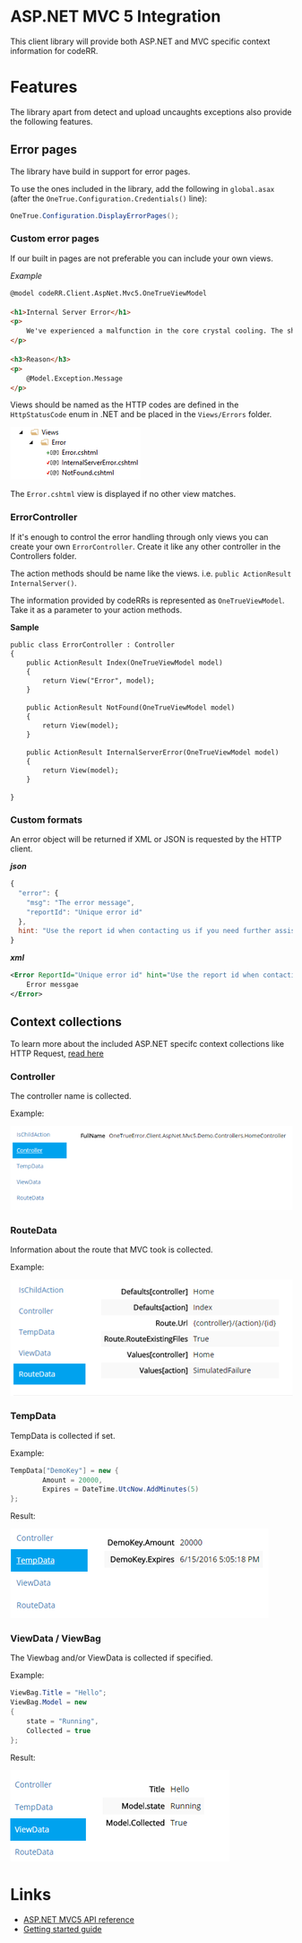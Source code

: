 ASP.NET MVC 5 Integration
=========================

This client library will provide both ASP.NET and MVC specific context information for codeRR.


# Features

The library apart from detect and upload uncaughts exceptions also provide the following features.

## Error pages

The library have build in support for error pages. 

To use the ones included in the library, add the following in `global.asax` (after the `OneTrue.Configuration.Credentials()` line):

```csharp
OneTrue.Configuration.DisplayErrorPages();
```

### Custom error pages

If our built in pages are not preferable you can include your own views.

*Example*

```html
@model codeRR.Client.AspNet.Mvc5.OneTrueViewModel

<h1>Internal Server Error</h1>
<p>
    We've experienced a malfunction in the core crystal cooling. The ship will explode within five seconds.
</p>

<h3>Reason</h3>
<p>
    @Model.Exception.Message
</p>
```

Views should be named as the HTTP codes are defined in the `HttpStatusCode` enum in .NET and be placed in the `Views/Errors` folder.

![](views-folder.png)

The `Error.cshtml` view is displayed if no other view matches.

### ErrorController

If it's enough to control the error handling through only views you can create your own `ErrorController`. 
Create it like any other controller in the Controllers folder.

The action methods should be name like the views. i.e. `public ActionResult InternalServer()`.

The information provided by codeRRs is represented as `OneTrueViewModel`. Take it as a parameter to your action methods.

**Sample**

```
public class ErrorController : Controller
{
    public ActionResult Index(OneTrueViewModel model)
    {
        return View("Error", model);
    }

    public ActionResult NotFound(OneTrueViewModel model)
    {
        return View(model);
    }

    public ActionResult InternalServerError(OneTrueViewModel model)
    {
        return View(model);
    }

}
```

### Custom formats

An error object will be returned if XML or JSON is requested by the HTTP client.

***json***

```javascript
{
  "error": { 
	"msg": "The error message", 
	"reportId": "Unique error id"
  }, 
  hint: "Use the report id when contacting us if you need further assistance." 
}
```

***xml***

```xml
<Error ReportId="Unique error id" hint="Use the report id when contacting us if you need further assistance">
	Error messgae
</Error>
```

## Context collections

To learn more about the included ASP.NET specifc context collections like HTTP Request, [read here](../index.md)


### Controller

The controller name is collected.

Example:

![](collections/controller.png)

### RouteData

Information about the route that MVC took is collected.

Example:

![](collections/routedata.png)

### TempData

TempData is collected if set.

Example:

```csharp
TempData["DemoKey"] = new {
		Amount = 20000,
		Expires = DateTime.UtcNow.AddMinutes(5)
};
```

Result:

![](collections/tempdata.png)

### ViewData / ViewBag

The Viewbag and/or ViewData is collected if specified.

Example:

```csharp
ViewBag.Title = "Hello";
ViewBag.Model = new
{
	state = "Running",
	Collected = true
};
```

Result:

![](collections/viewdata.png)


# Links

* [ASP.NET MVC5 API reference](http://coderrapp.com/docs/api/client/aspnet/mvc5/)
* [Getting started guide](../../../gettingstarted.md)
